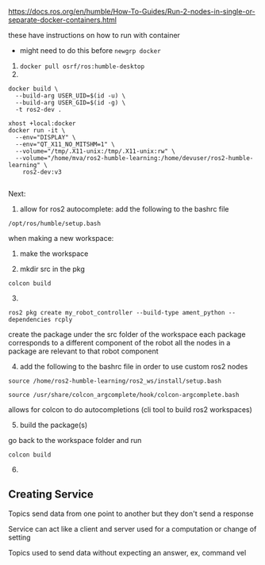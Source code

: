 https://docs.ros.org/en/humble/How-To-Guides/Run-2-nodes-in-single-or-separate-docker-containers.html

these have instructions on how to run with container

* might need to do this before ```newgrp docker```

1. ```docker pull osrf/ros:humble-desktop```
2. 

```
docker build \
  --build-arg USER_UID=$(id -u) \
  --build-arg USER_GID=$(id -g) \
  -t ros2-dev .
```

```
xhost +local:docker
docker run -it \
  --env="DISPLAY" \
  --env="QT_X11_NO_MITSHM=1" \
  --volume="/tmp/.X11-unix:/tmp/.X11-unix:rw" \
  --volume="/home/mva/ros2-humble-learning:/home/devuser/ros2-humble-learning" \
    ros2-dev:v3   
    
```

Next:
1. allow for ros2 autocomplete:
add the following to the bashrc file 
```
/opt/ros/humble/setup.bash
```

when making a new workspace:
1. make the workspace

2. mkdir src in the pkg 

```
colcon build
```

3. 
```
ros2 pkg create my_robot_controller --build-type ament_python --dependencies rcply
```
create the package under the src folder of the workspace 
each package corresponds to a different component of the robot
all the nodes in a package are relevant to that robot component 

4. add the following to the bashrc file in order to use custom ros2 nodes 

```
source /home/ros2-humble-learning/ros2_ws/install/setup.bash
```

```
source /usr/share/colcon_argcomplete/hook/colcon-argcomplete.bash
``` 
allows for colcon to do autocompletions (cli tool to build ros2 workspaces)

5. build the package(s)

go back to the workspace folder and run

```
colcon build 
```

6. 

## Creating Service

Topics send data from one point to another but they don't send a response

Service can act like a client and server
used for a computation or change of setting 

Topics used to send data without expecting an answer, ex, command vel
